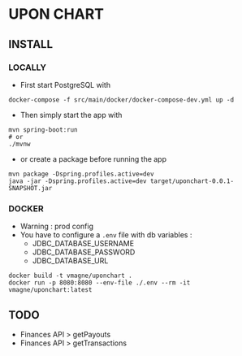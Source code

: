 # UPON CHART

## INSTALL

### LOCALLY

* First start PostgreSQL with

```shell
docker-compose -f src/main/docker/docker-compose-dev.yml up -d
```

* Then simply start the app with 

```shell
mvn spring-boot:run
# or 
./mvnw
```

* or create a package before running the app

```shell
mvn package -Dspring.profiles.active=dev
java -jar -Dspring.profiles.active=dev target/uponchart-0.0.1-SNAPSHOT.jar
```

### DOCKER 

* Warning : prod config
* You have to configure a `.env` file with db variables : 
  * JDBC_DATABASE_USERNAME
  * JDBC_DATABASE_PASSWORD
  * JDBC_DATABASE_URL

```shell
docker build -t vmagne/uponchart .
docker run -p 8080:8080 --env-file ./.env --rm -it vmagne/uponchart:latest
```

## TODO

* Finances API > getPayouts
* Finances API > getTransactions
